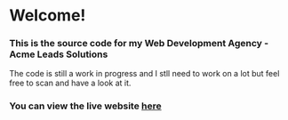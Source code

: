 <h1>Welcome!</h1>
<h3>This is the source code for my Web Development Agency - Acme Leads Solutions</h3>

<p>The code is still a work in progress and I stll need to work on a lot but feel free to scan and have a look at it.</p>

<h3>You can view the live website <a href="https://acmeleads.co.za/">here</a></h3>